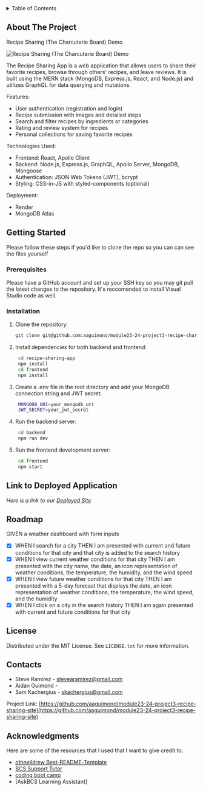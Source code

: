 <!-- TABLE OF CONTENTS -->
<details>
  <summary>Table of Contents</summary>
  <ol>
    <li>
      <a href="#about-the-project">About The Project</a>
    </li>
    <li>
      <a href="#getting-started">Getting Started</a>
      <ul>
        <li><a href="#prerequisites">Prerequisites</a></li>
        <li><a href="#installation">Installation</a></li>
      </ul>
    </li>
    <li><a href="#link-to-deployed-application">Link to Deployed Application</a></li>
    <li><a href="#license">License</a></li>
    <li><a href="#contact">Contact</a></li>
    <li><a href="#acknowledgments">Acknowledgments</a></li>
  </ol>
</details>

<!-- ABOUT THE PROJECT -->
## About The Project
Recipe Sharing (The Charcuterie Board) Demo

![Recipe Sharing (The Charcuterie Board) Demo](/assets/weatherDashboardDemo.gif)

The Recipe Sharing App is a web application that allows users to share their favorite recipes, browse through others' recipes, and leave reviews. It is built using the MERN stack (MongoDB, Express.js, React, and Node.js) and utilizes GraphQL for data querying and mutations.

Features:
- User authentication (registration and login)
- Recipe submission with images and detailed steps
- Search and filter recipes by ingredients or categories
- Rating and review system for recipes
- Personal collections for saving favorite recipes

Technologies Used:
- Frontend: React, Apollo Client
- Backend: Node.js, Express.js, GraphQL, Apollo Server, MongoDB, Mongoose
- Authentication: JSON Web Tokens (JWT), bcrypt
- Styling: CSS-in-JS with styled-components (optional)

Deployment: 
- Render
- MongoDB Atlas

<!-- GETTING STARTED -->
## Getting Started

Please follow these steps if you'd like to clone the repo so you can can see the files yourself

### Prerequisites

Please have a GitHub account and set up your SSH key so you may git pull the latest changes to the repository. It's
reccomended to install Visual Studio code as well.

### Installation

1. Clone the repository:
   ```sh
   git clone git@github.com:aaguimond/module23-24-project3-recipe-sharing-site.git
   ```
2. Install dependencies for both backend and frontend:
   ```sh
    cd recipe-sharing-app
    npm install
    cd frontend
    npm install
   ```
3. Create a .env file in the root directory and add your MongoDB connection string and JWT secret:
   ```sh
    MONGODB_URI=your_mongodb_uri
    JWT_SECRET=your_jwt_secret
   ```
4. Run the backend server:
   ```sh
    cd backend
    npm run dev
   ```
5. Run the frontend development server:
   ```sh
    cd frontend
    npm start
   ``` 

<!-- USAGE EXAMPLES -->
## Link to Deployed Application

_Here is a link to our [Deployed Site](https://the-charcuterie-board.onrender.com/)_

<!-- ROADMAP -->
## Roadmap

GIVEN a weather dashboard with form inputs
- [x] WHEN I search for a city
      THEN I am presented with current and future conditions for that city and that city is added to the search history
- [x] WHEN I view current weather conditions for that city
      THEN I am presented with the city name, the date, an icon representation of weather conditions, the temperature, the humidity, and the wind speed
- [x] WHEN I view future weather conditions for that city
      THEN I am presented with a 5-day forecast that displays the date, an icon representation of weather conditions, the temperature, the wind speed, and the humidity
- [x] WHEN I click on a city in the search history
      THEN I am again presented with current and future conditions for that city

<!-- LICENSE -->
## License

Distributed under the MIT License. See `LICENSE.txt` for more information.

<!-- CONTACT -->
## Contacts

- Steve Ramirez - stevearamirez@gmail.com
- Aidan Guimond - 
- Sam Kachergius - skachergius@gmail.com

Project Link: [https://github.com/aaguimond/module23-24-project3-recipe-sharing-site](https://github.com/aaguimond/module23-24-project3-recipe-sharing-site)

<!-- ACKNOWLEDGMENTS -->
## Acknowledgments

Here are some of the resources that I used that I want to give credit to:

* [othneildrew Best-README-Template](https://github.com/othneildrew/Best-README-Template)
* [BCS Support Tutor](https://2u-20.wistia.com/medias/trfd1jx6o2)
* [coding boot camp](https://coding-boot-camp.github.io/full-stack/apis/how-to-use-api-keys)
* [AskBCS Learning Assistant]
